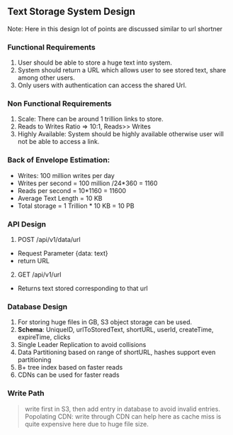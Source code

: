 ## Text Storage System Design
Note: Here in this design lot of points are discussed similar to url shortner

### Functional Requirements
1. User should be able to store a huge text into system. 
2. System should return a URL which allows user to see stored text, share among other users.
3. Only users with authentication can access the shared Url.

### Non Functional Requirements
1. Scale: There can be around 1 trillion links to store.
2. Reads to Writes Ratio => 10:1, Reads>> Writes
3. Highly Available: System should be highly available otherwise user will not be able to access a link.

### Back of Envelope Estimation:
- Writes: 100 million writes per day
- Writes per second = 100 million /24*360 = 1160
- Reads per second = 10*1160 = 11600
- Average Text Length = 10 KB
- Total storage = 1 Trillion * 10 KB = 10 PB

### API Design
1. POST /api/v1/data/url
- Request Parameter {data: text}
- return URL

2. GET /api/v1/url
- Returns text stored corresponding to that url

### Database Design
1. For storing huge files in GB, S3 object storage can be used.
2. **Schema**: UniqueID, urlToStoredText, shortURL, userId, createTime, expireTime, clicks
3. Single Leader Replication to avoid collisions 
4. Data Partitioning based on range of shortURL, hashes support even partitioning
5. B+ tree index based on faster reads
6. CDNs can be used for faster reads

### Write Path
> write first in S3, then add entry in database to avoid invalid entries.
> Popolating CDN: write through CDN can help here as cache miss is quite expensive here due to huge file size.

